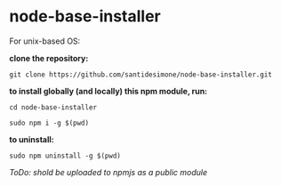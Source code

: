 # node-base-installer

For unix-based OS:

**clone the repository:**

```
git clone https://github.com/santidesimone/node-base-installer.git
```

**to install globally (and locally) this npm module, run:**

```
cd node-base-installer
```

```
sudo npm i -g $(pwd)
```
**to uninstall:**

```
sudo npm uninstall -g $(pwd)
```

_ToDo: shold be uploaded to npmjs as a public module_
